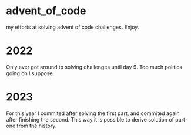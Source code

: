 # advent_of_code
my efforts at solving advent of code challenges. Enjoy.

# 2022
Only ever got around to solving challenges until day 9. Too much politics going on I suppose.

# 2023
For this year I commited after solving the first part, and commited again after finishing the second. This way it is possible to derive solution of part one from the history.
